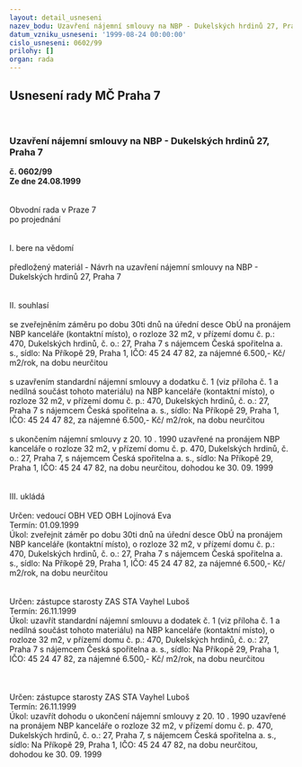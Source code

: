 ```yaml
---
layout: detail_usneseni
nazev_bodu: Uzavření nájemní smlouvy na NBP - Dukelských hrdinů 27, Praha 7
datum_vzniku_usneseni: '1999-08-24 00:00:00'
cislo_usneseni: 0602/99
prilohy: []
organ: rada
---
```

<div id="ucUsn_pList" class="usn">
	<span><h2>Usnesení rady MČ Praha 7 </h2>
<br></span><div class="standBody">
<span><h3>Uzavření nájemní smlouvy na NBP - Dukelských hrdinů 27, Praha 7</h3></span><div class="center">
		<strong>č. 0602/99</strong><br>
	</div>
<div class="center">
		<strong>Ze dne 24.08.1999</strong><br><br>
	</div>
<br>Obvodní rada v Praze 7<br>po projednání<br><br><br>I.	bere na vědomí<br><br> předložený materiál - Návrh na uzavření nájemní smlouvy na NBP - Dukelských hrdinů 27, Praha 7 <br><br> <br>II.	souhlasí <br><br>se zveřejněním záměru po dobu 30ti dnů na úřední desce ObÚ na pronájem NBP  kanceláře (kontaktní místo), o rozloze 32 m2,  v přízemí domu  č. p.: 470, Dukelských hrdinů, č. o.: 27, Praha 7 s nájemcem Česká spořitelna a. s., sídlo: Na Příkopě 29, Praha 1, IČO: 45 24 47 82, za nájemné 6.500,- Kč/ m2/rok, na dobu neurčitou<br><br>s uzavřením standardní nájemní smlouvy a dodatku č. 1 (viz příloha č. 1 a nedílná součást tohoto materiálu) na NBP kanceláře (kontaktní místo), o rozloze 32 m2,  v přízemí domu  č. p.: 470, Dukelských hrdinů, č. o.: 27, Praha 7 s nájemcem Česká spořitelna a. s., sídlo: Na Příkopě 29, Praha 1, IČO: 45 24 47 82, za nájemné 6.500,- Kč/ m2/rok, na dobu neurčitou<br><br>s ukončením nájemní smlouvy z 20. 10 . 1990 uzavřené na pronájem NBP kanceláře o rozloze 32 m2, v přízemí domu č. p. 470, Dukelských hrdinů, č. o.: 27, Praha 7, s nájemcem Česká spořitelna a. s., sídlo: Na Příkopě 29, Praha 1, IČO: 45 24 47 82, na dobu neurčitou, dohodou ke 30. 09. 1999 <br><br><br>III.	ukládá <br><br> Určen:	vedoucí OBH	VED OBH Lojínová Eva<br>Termín: 01.09.1999<br>Úkol:	zveřejnit záměr po dobu 30ti dnů na úřední desce ObÚ na pronájem NBP  kanceláře (kontaktní místo), o rozloze 32 m2,  v přízemí domu  č. p.: 470, Dukelských hrdinů, č. o.: 27, Praha 7 s nájemcem Česká spořitelna a. s., sídlo: Na Příkopě 29, Praha 1, IČO: 45 24 47 82, za nájemné 6.500,- Kč/ m2/rok, na dobu neurčitou<br> <br><br> Určen:	zástupce starosty	ZAS STA Vayhel Luboš<br>Termín: 26.11.1999<br>Úkol:	uzavřít standardní nájemní smlouvu a dodatek č. 1 (viz příloha č. 1 a nedílná součást tohoto materiálu) na NBP kanceláře (kontaktní místo), o rozloze 32 m2,  v přízemí domu  č. p.: 470, Dukelských hrdinů, č. o.: 27, Praha 7 s nájemcem Česká spořitelna a. s., sídlo: Na Příkopě 29, Praha 1, IČO: 45 24 47 82, za nájemné 6.500,- Kč/ m2/rok, na dobu neurčitou<br> <br><br><br> Určen:	zástupce starosty	ZAS STA Vayhel Luboš<br>Termín: 26.11.1999<br>Úkol:	uzavřít dohodu o ukončení nájemní smlouvy z 20. 10 . 1990 uzavřené na pronájem NBP kanceláře o rozloze 32 m2, v přízemí domu č. p. 470, Dukelských hrdinů, č. o.: 27, Praha 7, s nájemcem Česká spořitelna a. s., sídlo: Na Příkopě 29, Praha 1, IČO: 45 24 47 82, na dobu neurčitou, dohodou ke 30. 09. 1999 <br>
</div>
</div>